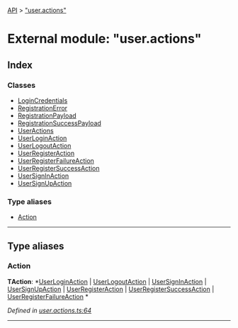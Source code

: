 [API](../README.md) > ["user.actions"](../modules/_user_actions_.md)

# External module: "user.actions"

## Index

### Classes

* [LoginCredentials](../classes/_user_actions_.logincredentials.md)
* [RegistrationError](../classes/_user_actions_.registrationerror.md)
* [RegistrationPayload](../classes/_user_actions_.registrationpayload.md)
* [RegistrationSuccessPayload](../classes/_user_actions_.registrationsuccesspayload.md)
* [UserActions](../classes/_user_actions_.useractions.md)
* [UserLoginAction](../classes/_user_actions_.userloginaction.md)
* [UserLogoutAction](../classes/_user_actions_.userlogoutaction.md)
* [UserRegisterAction](../classes/_user_actions_.userregisteraction.md)
* [UserRegisterFailureAction](../classes/_user_actions_.userregisterfailureaction.md)
* [UserRegisterSuccessAction](../classes/_user_actions_.userregistersuccessaction.md)
* [UserSignInAction](../classes/_user_actions_.usersigninaction.md)
* [UserSignUpAction](../classes/_user_actions_.usersignupaction.md)

### Type aliases

* [Action](_user_actions_.md#action)

---

## Type aliases

<a id="action"></a>

###  Action

**ΤAction**: *[UserLoginAction](../classes/_user_actions_.userloginaction.md) |
[UserLogoutAction](../classes/_user_actions_.userlogoutaction.md) |
[UserSignInAction](../classes/_user_actions_.usersigninaction.md) |
[UserSignUpAction](../classes/_user_actions_.usersignupaction.md) |
[UserRegisterAction](../classes/_user_actions_.userregisteraction.md) |
[UserRegisterSuccessAction](../classes/_user_actions_.userregistersuccessaction.md) |
[UserRegisterFailureAction](../classes/_user_actions_.userregisterfailureaction.md)
*

*Defined in [user.actions.ts:64](https://github.com/authumn/authumn-angular/blob/04acefe/projects/authumn-angular/src/user/user.actions.ts#L64)*

___

